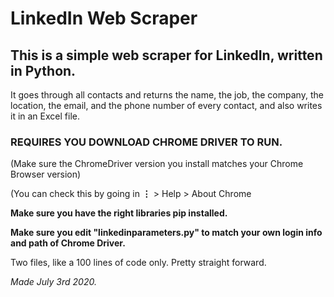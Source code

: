 # LinkedIn Web Scraper

## This is a simple web scraper for LinkedIn, written in Python. 

It goes through all contacts and returns the name, the job, the company, the location, the email, and the phone number of every contact, and also writes it in an Excel file.

### REQUIRES YOU DOWNLOAD CHROME DRIVER TO RUN. 
(Make sure the ChromeDriver version you install matches your Chrome Browser version)

(You can check this by going in  **⋮** > Help > About Chrome 

**Make sure you have the right libraries pip installed.**

**Make sure you edit "linkedinparameters.py" to match your own login info and path of Chrome Driver.**

Two files, like a 100 lines of code only. Pretty straight forward. 

*Made July 3rd 2020.*

